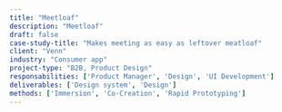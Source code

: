 ```yaml
---
title: "Meetloaf"
description: "Meetloaf"
draft: false
case-study-title: "Makes meeting as easy as leftover meatloaf"
client: "Venn"
industry: "Consumer app"
project-type: "B2B, Product Design"
responsabilities: ['Product Manager', 'Design', 'UI Development']
deliverables: ['Design system', 'Design']
methods: ['Immersion', 'Co-Creation', 'Rapid Prototyping']
---
```

